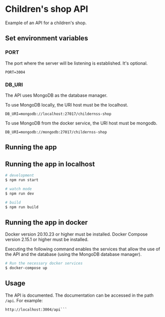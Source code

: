 # Children's shop API

Example of an API for a children's shop.

## Set environment variables

### PORT
The port where the server will be listening is established. It's optional.

```
PORT=3004
```
### DB_URI
The API uses MongoDB as the database manager.

To use MongoDB locally, the URI host must be the localhost.

```
DB_URI=mongodb://localhost:27017/childernss-shop
```

To use MongoDB from the docker service, the URI host must be mongodb.

```
DB_URI=mongodb://mongodb:27017/childernss-shop
```

## Running the app

## Running the app in localhost

```bash
# development
$ npm run start

# watch mode
$ npm run dev

# build
$ npm run build

```

## Running the app in docker

Docker version 20.10.23 or higher must be installed.
Docker Compose version 2.15.1 or higher must be installed.

Executing the following command enables the services that allow the use of the API and the database (using the MongoDB database manager).

```bash
# Run the necessary docker services
$ docker-compose up
```

## Usage

The API is documented. The documentation can be accessed in the path `/api`. For example: 
```
http://localhost:3004/api```
